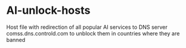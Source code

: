 # AI-unlock-hosts
Host file with redirection of all popular AI services to DNS server comss.dns.controld.com to unblock them in countries where they are banned
